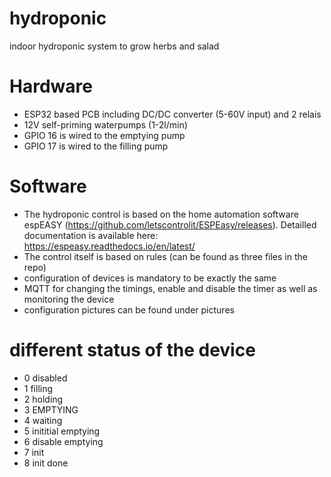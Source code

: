# hydroponic
indoor hydroponic system to grow herbs and salad

# Hardware
* ESP32 based PCB including DC/DC converter (5-60V input) and 2 relais
* 12V self-priming waterpumps (1-2l/min)
* GPIO 16 is wired to the emptying pump
* GPIO 17 is wired to the filling pump

# Software
* The hydroponic control is based on the home automation software espEASY (https://github.com/letscontrolit/ESPEasy/releases). Detailled documentation is available here: https://espeasy.readthedocs.io/en/latest/
* The control itself is based on rules (can be found as three files in the repo)
* configuration of devices is mandatory to be exactly the same
* MQTT for changing the timings, enable and disable the timer as well as monitoring the device
* configuration pictures can be found under pictures

# different status of the device
* 0	disabled
* 1	filling
* 2	holding
* 3	EMPTYING
* 4	waiting
* 5	inititial emptying
* 6	disable emptying
* 7	init
* 8	init done
